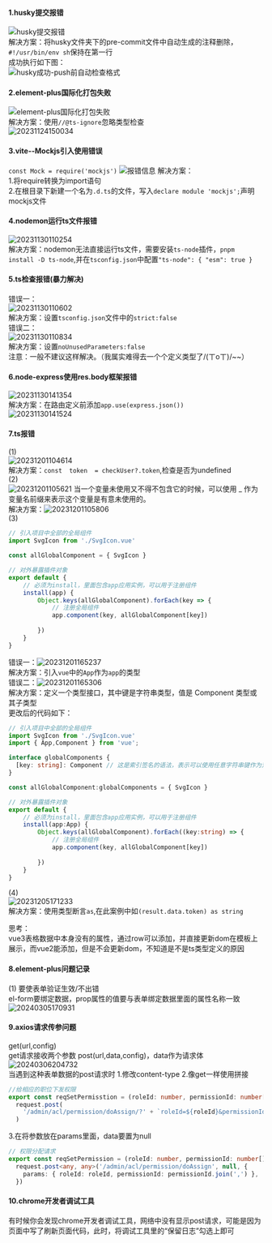 <!--
 * @Description:
 * @Author: breeze1307
 * @Date: 2023-11-09 17:10:35
 * @LastEditTime: 2024-03-06 21:07:27
 * @LastEditors: breeze1307
-->
#### **1.husky提交报错**

![husky提交报错](https://raw.githubusercontent.com/Breeze1307/img/main/20231109171054.png)    
解决方案：将husky文件夹下的pre-commit文件中自动生成的注释删除，`#!/usr/bin/env sh`保持在第一行  
成功执行如下图：  
![husky成功-push前自动检查格式](https://raw.githubusercontent.com/Breeze1307/img/main/20231109171308.png)  

#### **2.element-plus国际化打包失败**  

![element-plus国际化打包失败](https://raw.githubusercontent.com/Breeze1307/img/main/20231109183907.png)  
解决方案：使用`//@ts-ignore`忽略类型检查  
![20231124150034](https://raw.githubusercontent.com/Breeze1307/img/main/20231124150034.png)  

#### **3.vite--Mockjs引入使用错误** 

`const Mock = require('mockjs')`
![报错信息](https://raw.githubusercontent.com/Breeze1307/img/main/20231128153126.png) 
解决方案：  
1.将require转换为import语句  
2.在根目录下新建一个名为`.d.ts`的文件，写入`declare module 'mockjs';`声明mockjs文件  

#### **4.nodemon运行ts文件报错**  

![20231130110254](https://raw.githubusercontent.com/Breeze1307/img/main/20231130110254.png)  
解决方案：nodemon无法直接运行ts文件，需要安装`ts-node`插件，`pnpm install -D ts-node`,并在`tsconfig.json`中配置`"ts-node": { "esm": true }`

#### **5.ts检查报错(暴力解决)**  

错误一：  
![20231130110602](https://raw.githubusercontent.com/Breeze1307/img/main/20231130110602.png)  
解决方案：设置`tsconfig.json`文件中的`strict:false`  
错误二：  
![20231130110834](https://raw.githubusercontent.com/Breeze1307/img/main/20231130110834.png)  
解决方案：设置`noUnusedParameters:false`  
注意：一般不建议这样解决。（我属实难得去一个个定义类型了/(ㄒoㄒ)/~~）  

#### **6.node-express使用res.body框架报错**  

![20231130141354](https://raw.githubusercontent.com/Breeze1307/img/main/20231130141354.png)  
解决方案：在路由定义前添加`app.use(express.json())`  
![20231130141524](https://raw.githubusercontent.com/Breeze1307/img/main/20231130141524.png)  

#### **7.ts报错**  
(1)   
![20231201104614](https://raw.githubusercontent.com/Breeze1307/img/main/20231201104614.png)  
解决方案：`const  token  = checkUser?.token`,检查是否为undefined  
(2)  
![20231201105621](https://raw.githubusercontent.com/Breeze1307/img/main/20231201105621.png) 
当一个变量未使用又不得不包含它的时候，可以使用 _ 作为变量名前缀来表示这个变量是有意未使用的。   
解决方案：![20231201105806](https://raw.githubusercontent.com/Breeze1307/img/main/20231201105806.png)  
(3)  
```ts
// 引入项目中全部的全局组件
import SvgIcon from './SvgIcon.vue'

const allGlobalComponent = { SvgIcon }

// 对外暴露插件对象
export default {
    // 必须为install，里面包含app应用实例，可以用于注册组件
    install(app) {
        Object.keys(allGlobalComponent).forEach(key => {
            // 注册全局组件
            app.component(key, allGlobalComponent[key])
            
        })
    }
}
```
错误一：![20231201165237](https://raw.githubusercontent.com/Breeze1307/img/main/20231201165237.png)  
解决方案：引入`vue`中的`App`作为`app`的类型  
错误二：![20231201165306](https://raw.githubusercontent.com/Breeze1307/img/main/20231201165306.png)  
解决方案：定义一个类型接口，其中键是字符串类型，值是 Component 类型或其子类型    
更改后的代码如下：
```ts
// 引入项目中全部的全局组件
import SvgIcon from './SvgIcon.vue'
import { App,Component } from 'vue';

interface globalComponents {
  [key: string]: Component // 这是索引签名的语法，表示可以使用任意字符串键作为对象的键,值为Component类型或其子类型
}

const allGlobalComponent:globalComponents = { SvgIcon }

// 对外暴露插件对象
export default {
    // 必须为install，里面包含app应用实例，可以用于注册组件
    install(app:App) {
        Object.keys(allGlobalComponent).forEach((key:string) => {
            // 注册全局组件
            app.component(key, allGlobalComponent[key])
            
        })
    }
}
```
(4)  
![20231205171233](https://raw.githubusercontent.com/Breeze1307/img/main/20231205171233.png)   
解决方案：使用类型断言`as`,在此案例中如`(result.data.token) as string`  

思考：  
vue3表格数据中本身没有的属性，通过row可以添加，并直接更新dom在模板上展示，而vue2能添加，但是不会更新dom，不知道是不是ts类型定义的原因  
#### **8.element-plus问题记录**  
(1) 要使表单验证生效/不出错  
el-form要绑定数据，prop属性的值要与表单绑定数据里面的属性名称一致  
![20240305170931](https://raw.githubusercontent.com/Breeze1307/img/main/20240305170931.png)
#### **9.axios请求传参问题**  
get(url,config)  
get请求接收两个参数
post(url,data,config)，data作为请求体  
![20240306204732](https://raw.githubusercontent.com/Breeze1307/img/main/20240306204732.png)  
当遇到这种表单数据的post请求时
1.修改content-type
2.像get一样使用拼接
```ts
//给相应的职位下发权限
export const reqSetPermisstion = (roleId: number, permissionId: number[]) =>
  request.post(
    '/admin/acl/permission/doAssign/?' + `roleId=${roleId}&permissionId=${permissionId}`,
  )
```
3.在将参数放在params里面，data要置为null  
```ts
// 权限分配请求
export const reqSetPermission = (roleId: number, permissionId: number[]) =>
  request.post<any, any>('/admin/acl/permission/doAssign', null, {
    params: { roleId: roleId, permissionId: permissionId.join(',') },
  })
```
#### **10.chrome开发者调试工具**  
有时候你会发现chrome开发者调试工具，网络中没有显示post请求，可能是因为页面中写了刷新页面代码，此时，将调试工具里的“保留日志”勾选上即可  